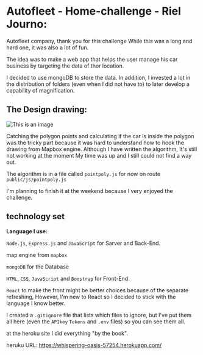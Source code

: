 # Autofleet - Home-challenge - Riel Journo:

Autofleet company, thank you for this challenge 
While this was a long and hard one, it was also a lot of fun.

The idea was to make a web app that helps the user manage his car business
by targeting the data of thor location.

I decided to use mongoDB to store the data.
In addition, I invested a lot in the distribution of folders (even when I did not have to)
to later develop a capability of magnification.

## The Design drawing: 

![This is an image](https://i.ibb.co/yPcxNqH/Design.png)

Catching the polygon points and calculating if the car is inside the polygon was the tricky part
because it was hard to understand how to hook the drawing from Mapbox engine.
Although I have written the algorithm, It's still not working at the moment
My time was up and I still could not find a way out.

The algorithm is in a file called `pointpoly.js` for now on route `public/js/pointpoly.js`

I'm planning to finish it at the weekend because I very enjoyed the challenge.

## technology set

**Language I use:**

`Node.js`, `Express.js` and `JavaScript` for Sarver and Back-End.

map engine from `mapbox`

`mongoDB` for the Database

`HTML`, `CSS`, `JavaScript` and `Boostrap` for Front-End.


`React` to make the front might be better choices because of the separate refreshing,
However, I'm new to React so I decided to stick with the language I know better.

I created a `.gitignore` file that lists which files to ignore, but I've put them all here (even the `APIkey` `Tokens`  and `.env` files) so you can see them all.

at the heroku site I did everything "by the book".

heruku URL: https://whispering-oasis-57254.herokuapp.com/
